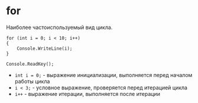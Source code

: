 # for
Наиболее частоиспользуемый вид цикла.

    for (int i = 0; i < 10; i++)
    {
        Console.WriteLine(i);
    }

    Console.ReadKey();

* `int i = 0;` - выражение инициализации, выполняется перед началом работы цикла
* `i < 3;` - условное выражение, проверяется перед итерацией цикла
* `i++` - выражение итерации, выполняется после итерации